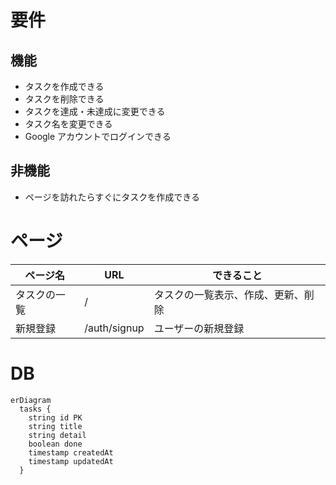# 要件

## 機能

- タスクを作成できる
- タスクを削除できる
- タスクを達成・未達成に変更できる
- タスク名を変更できる
- Google アカウントでログインできる

## 非機能

- ページを訪れたらすぐにタスクを作成できる

# ページ

| ページ名     | URL          | できること                         |
| ------------ | ------------ | ---------------------------------- |
| タスクの一覧 | /            | タスクの一覧表示、作成、更新、削除 |
| 新規登録     | /auth/signup | ユーザーの新規登録                 |

# DB

```mermaid
erDiagram
  tasks {
    string id PK
    string title
    string detail
    boolean done
    timestamp createdAt
    timestamp updatedAt
  }

```
